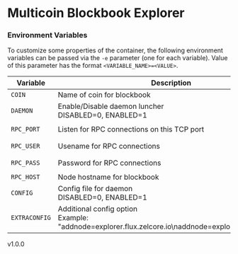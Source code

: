 # Multicoin Blockbook Explorer
### Environment Variables

To customize some properties of the container, the following environment
variables can be passed via the `-e` parameter (one for each variable).  Value
of this parameter has the format `<VARIABLE_NAME>=<VALUE>`.

| Variable       | Description                                  | Required   | Default |
|----------------|----------------------------------------------|------------|---------|
|`COIN`| Name of coin for blockbook  | `YES` | `(unset)` | 
|`DAEMON`| Enable/Disable daemon luncher <br /> DISABLED=0, ENABLED=1  | `NO` | `1` | 
|`RPC_PORT`| Listen for RPC connections on this TCP port | `YES when DAEMON=1` | `(unset)` |
|`RPC_USER`| Usename for RPC connections | `YES when DAEMON=1` | `user` |
|`RPC_PASS`| Password for RPC connections | `YES when DAEMON=1` | `pass` |
|`RPC_HOST`| Node hostname for blockbook | `YES` | `localhost` |
|`CONFIG`| Config file for daemon <br /> DISABLED=0, ENABLED=1| `NO` | `1` |
|`EXTRACONFIG`| Additional config option <br /> Example: "addnode=explorer.flux.zelcore.io\naddnode=explorer.runonflux.io" | `NO` | `(unset)` |


v1.0.0
